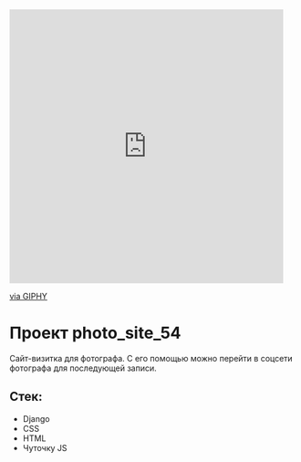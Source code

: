 <iframe src="https://giphy.com/embed/RKpIEiPZs2eaBQH6Cg" width="480" height="480" frameBorder="0" class="giphy-embed" allowFullScreen></iframe><p><a href="https://giphy.com/gifs/kochstrasse-hannover-agencylife-agenturleben-RKpIEiPZs2eaBQH6Cg">via GIPHY</a></p>

# Проект photo_site_54
Сайт-визитка для фотографа.
С его помощью можно перейти в соцсети фотографа для последующей записи.
## Стек:
- Django
- CSS
- HTML
- Чуточку JS
  
